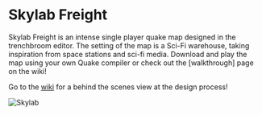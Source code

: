 # Skylab Freight

Skylab Freight is an intense single player quake map designed in the trenchbroom editor. The setting of the map is a Sci-Fi warehouse, taking inspiration from space stations and sci-fi media. Download and play the map using your own Quake compiler or check out the [walkthrough] page on the wiki!

Go to the [wiki](https://github.com/hannahkers/Quake-Singleplayer-Map/wiki) for a behind the scenes view at the design process!


![Skylab](https://user-images.githubusercontent.com/92752125/206980352-bbec194b-79db-491e-a69c-e719273334c2.png)

